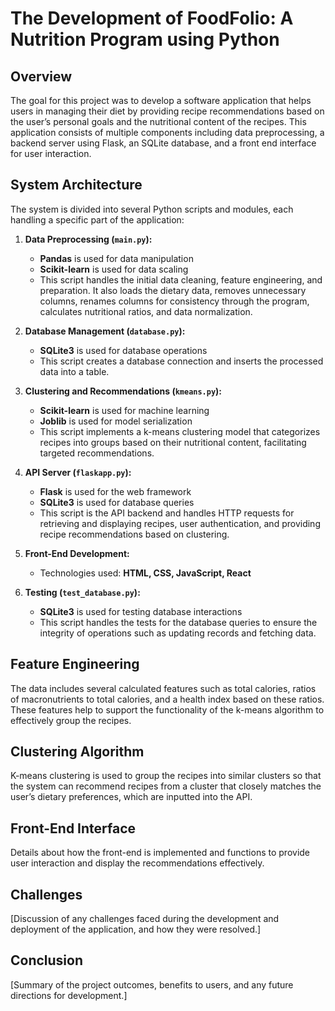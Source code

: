 # The Development of FoodFolio: A Nutrition Program using Python

## Overview
The goal for this project was to develop a software application that helps users in managing their diet by providing recipe recommendations based on the user’s personal goals and the nutritional content of the recipes. This application consists of multiple components including data preprocessing, a backend server using Flask, an SQLite database, and a front end interface for user interaction.

## System Architecture
The system is divided into several Python scripts and modules, each handling a specific part of the application:

1. **Data Preprocessing (`main.py`):**
   - **Pandas** is used for data manipulation 
   - **Scikit-learn** is used for data scaling
   - This script handles the initial data cleaning, feature engineering, and preparation. It also loads the dietary data, removes unnecessary columns, renames columns for consistency through the program, calculates nutritional ratios, and data normalization.

2. **Database Management (`database.py`):**
   - **SQLite3** is used for database operations
   - This script creates a database connection and inserts the processed data into a table.

3. **Clustering and Recommendations (`kmeans.py`):**
   - **Scikit-learn** is used for machine learning
   - **Joblib** is used for model serialization
   - This script implements a k-means clustering model that categorizes recipes into groups based on their nutritional content, facilitating targeted recommendations.

4. **API Server (`flaskapp.py`):**
   - **Flask** is used for the web framework
   - **SQLite3** is used for database queries
   - This script is the API backend and handles HTTP requests for retrieving and displaying recipes, user authentication, and providing recipe recommendations based on clustering.

5. **Front-End Development:**
   - Technologies used: **HTML, CSS, JavaScript, React**

6. **Testing (`test_database.py`):**
   - **SQLite3** is used for testing database interactions
   - This script handles the tests for the database queries to ensure the integrity of operations such as updating records and fetching data.

## Feature Engineering
The data includes several calculated features such as total calories, ratios of macronutrients to total calories, and a health index based on these ratios. These features help to support the functionality of the k-means algorithm to effectively group the recipes.

## Clustering Algorithm
K-means clustering is used to group the recipes into similar clusters so that the system can recommend recipes from a cluster that closely matches the user’s dietary preferences, which are inputted into the API.

## Front-End Interface
Details about how the front-end is implemented and functions to provide user interaction and display the recommendations effectively.

## Challenges
[Discussion of any challenges faced during the development and deployment of the application, and how they were resolved.]

## Conclusion
[Summary of the project outcomes, benefits to users, and any future directions for development.]
